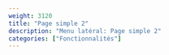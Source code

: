 ```yaml
---
weight: 3120
title: "Page simple 2"
description: "Menu latéral: Page simple 2"
categories: ["Fonctionnalités"]
---
```

